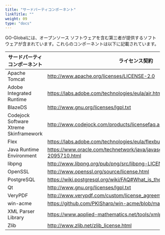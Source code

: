```yaml
---
title: "サードパーティコンポーネント"
linkTitle: ""
weight: 09
type: "docs"
---
```

GO-Globalには、オープンソース ソフトウェアを含む第三者が提供するソフトウェアが含まれています。これらのコンポーネントは以下に記載されています。

| サードパーティコンポーネント           | ライセンス契約                                                            |
|----------------------------------------|---------------------------------------------------------------------------|
| Apache Tomcat                          | http://www.apache.org/licenses/LICENSE-2.0                                |
| Adobe Integrated Runtime               | https://labs.adobe.com/technologies/eula/air.html                         |
| BlazeDS                                | http://www.gnu.org/licenses/lgpl.txt                                      |
| Codejock Software Xtreme Skinframework | http://www.codejock.com/products/licensefaq.asp                           |
| Flex                                   | https://labs.adobe.com/technologies/eula/flexbuilder_linux.html           |
| Java Runtime Environment               | https://www.oracle.com/technetwork/java/javase/jre-8-readme-2095710.html  |
| libpng                                 | http://www.libpng.org/pub/png/src/libpng-LICENSE.txt                      |
| OpenSSL                                | http://www.openssl.org/source/license.html                                |
| PostgreSQL                             | https://wiki.postgresql.org/wiki/FAQ#What_is_the_license_of_PostgreSQL.3F |
| Qt                                     | http://www.gnu.org/licenses/lgpl.txt                                      |
| VeryPDF                                | http://www.verypdf.com/custom/license_agreement.htm                       |
| win-acme                               | https://github.com/PKISharp/win-acme/blob/master/LICENSE                  |
| XML Parser Library                     | https://www.applied-mathematics.net/tools/xmlparser_doc/html/index.html   |
| Zlib                                   | http://www.zlib.net/zlib_license.html                                     |






  

      

             